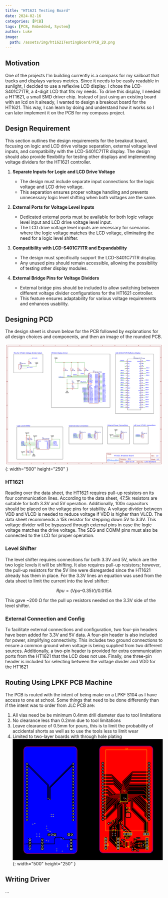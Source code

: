 ```yaml
---
title: "HT1621 Testing Board"
date: 2024-02-16
categories: [PCB]
tags: [PCB, Embedded, System]
author: Luke
image:
  path: /assets/img/ht1621TestingBoard/PCB_2D.png
---
```

  
## Motivation
One of the projects I'm building currently is a compass for my sailboat that tracks and displays various metrics. Since it needs to be easily readable in sunlight, I decided to use a reflexive LCD display. I chose the LCD-S401C71TR, a 4-digit LCD that fits my needs. To drive this display, I needed a HT1621, a small SMD driver chip. Instead of just using an existing board with an lcd on it already, I wanted to design a breakout board for the HT1621. This way, I can learn by doing and understand how it works so I can later implement it on the PCB for my compass project.
## Design Requirement
This section outlines the design requirements for the breakout board, focusing on logic and LCD drive voltage separation, external voltage level inputs, and compatibility with the LCD-S401C71TR display. The design should also provide flexibility for testing other displays and implementing voltage dividers for the HT1621 controller.

1. **Separate Inputs for Logic and LCD Drive Voltage**
    - The design must include separate input connections for the logic voltage and LCD drive voltage.
    - This separation ensures proper voltage handling and prevents unnecessary logic level shifting when both voltages are the same.
        
2. **External Ports for Voltage Level Inputs**
    - Dedicated external ports must be available for both logic voltage level input and LCD drive voltage level input.
    - The LCD drive voltage level inputs are necessary for scenarios where the logic voltage matches the LCD voltage, eliminating the need for a logic level shifter.
        
3. **Compatibility with LCD-S401C71TR and Expandability**
    - The design must specifically support the LCD-S401C71TR display.        
    - Any unused pins should remain accessible, allowing the possibility of testing other display modules.

4. **External Bridge Pins for Voltage Dividers**
    - External bridge pins should be included to allow switching between different voltage divider configurations for the HT1621 controller.
    - This feature ensures adaptability for various voltage requirements and enhances usability.

## Designing PCD
The design sheet is shown below for the PCB followed by explanations for all design choices and components, and then an image of the rounded PCB. 

![Desktop View](/assets/img/ht1621TestingBoard/Schematic_HT1621.png){: width="500" height="250" }

### HT1621

Reading over the data sheet, the HT1621 requires pull-up resistors on its four communication lines. According to the data sheet, 47.5k resistors are suitable for both 3.3V and 5V operation. Additionally, 100n capacitors should be placed on the voltage pins for stability. A voltage divider between VDD and VLCD is needed to reduce voltage if VDD is higher than VLCD. The data sheet recommends a 15k resistor for stepping down 5V to 3.3V. This voltage divider will be bypassed through external pins in case the logic voltage matches the drive voltage. The SEG and COMM pins must also be connected to the LCD for proper operation.

### Level Shifter

The level shifter requires connections for both 3.3V and 5V, which are the two logic levels it will be shifting. It also requires pull-up resistors; however, the pull-up resistors for the 5V line were disregarded since the HT1621 already has them in place. For the 3.3V lines an equation was used from the data sheet to limit the current into the level shifter:

$$Rpu = (Vpu – 0.35 V) / 0.015 A$$

This gave ~200 Ω for the pull up resistors needed on the 3.3V side of the level shifter. 

### External Connection and Config

To facilitate external connections and configuration, two four-pin headers have been added for 3.3V and 5V data. A four-pin header is also included for power, simplifying connectivity. This includes two ground connections to ensure a common ground when voltage is being supplied from two different sources. Additionally, a two-pin header is provided for extra communication ports from the HT1621 that the LCD does not use. Finally, one three-pin header is included for selecting between the voltage divider and VDD for the HT1621

## Routing Using LPKF PCB Machine
The PCB is routed with the intent of being make on a LPKF S104 as I have access to one at school. Some things that need to be done differently than if the intent was to order from JLC PCB are:
1. All vias need be be minimum 0.4mm drill diameter due to tool limitations
2. No clearance less than 0.2mm due to tool limitations
3. Leave clearance of 0.5mm for pours, this is to limit the probability of accidental shorts as well as to use the tools less to limit wear
4. Limited to two-layer boards with through hole plating
![Desktop View](/assets/img/ht1621TestingBoard/PCB_routed.png){: width="500" height="250" }
## Writing Driver
...